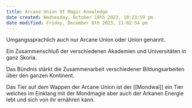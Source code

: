 ```yaml
---
title: Arcane Union Of Magic Knowledge
date created: Wednesday, October 18th 2023, 10:23:59 pm
date modified: Friday, December 8th 2023, 11:02:54 pm
---
```


Umgangssprachlich auch nur Arcane Union oder Union genannt. 

Ein Zusammenschluß der verschiedenen Akademien und Universitäten in ganz Skoria. 

Das Bündnis stärkt die Zusammenarbeit verschiedener Bildungsarbeiten über den ganzen Kontinent. 

Das Tier auf dem Wappen der Arcane Union ist der [[Mondwal]] ein Tier welches im Einklang mit der Mondmagie aber auch der Arkanen Energie lebt und sich von ihr ernähren kann. 
